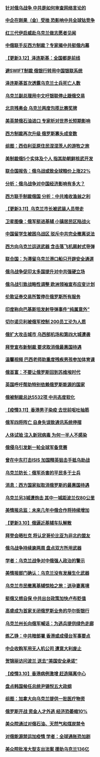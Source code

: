 #### [针对俄乌战争 中共是如何审查网络言论的](../pages/nsc418/n13641851.md) 
#### [中企在刚果（金）受挫 恐影响中共全球钴竞争](../pages/nsc418/n13641727.md) 
#### [红三代伊启威赴乌克兰做志愿者见闻](../pages/nsc418/n13641454.md) 
#### [中俄联手反西方制裁？专家揭中共挺俄内幕](../pages/nsc418/n13639480.md) 
#### [【更新3.12】泽连斯基：全国都是前线](../pages/nsc418/n13641342.md) 
#### [避SWIFT制裁 俄银行转用中国银联系统](../pages/nsc418/n13641855.md) 
#### [泽连斯基首次透露乌克兰士兵死亡人数](../pages/nsc418/n13641712.md) 
#### [乌克兰副总理用中文吁银联停止跟俄交易](../pages/nsc418/n13641639.md) 
#### [北京残奥会 乌克兰两度包揽比赛奖牌](../pages/nsc418/n13641596.md) 
#### [美英禁俄石油进口 专家析对世界长短期影响](../pages/nsc418/n13641574.md) 
#### [西方制裁再次升级 俄罗斯寡头成变数](../pages/nsc418/n13641455.md) 
#### [组图：西伯利亚原住民涅涅茨人的游牧之旅](../pages/nsc418/n13641052.md) 
#### [美制裁俄5个实体及个人 指其助朝鲜核武开发](../pages/nsc418/n13641005.md) 
#### [联合国报告：俄乌战或致全球粮价上涨22%](../pages/nsc418/n13640384.md) 
#### [分析：俄乌战争对中国经济影响有多大？](../pages/nsc418/n13640472.md) 
#### [西方联手制裁俄国 分析：中共难收渔翁之利](../pages/nsc418/n13640767.md) 
#### [【更新3.11】乌克兰市长被武装人员带走](../pages/nsc418/n13639341.md) 
#### [卫星图像：俄军挺进基辅 小镇居民区陷战火](../pages/nsc418/n13640533.md) 
#### [中国留学生被困乌战区 驳斥中共完全撤离说法](../pages/nsc418/n13640321.md) 
#### [西方向乌克兰运送武器 含击落飞机肩射式导弹](../pages/nsc418/n13640382.md) 
#### [联合国：为滞留乌克兰港口船只开辟安全通道](../pages/nsc418/n13640152.md) 
#### [俄乌战争促印太多国提升对中共强硬立场](../pages/nsc418/n13639842.md) 
#### [俄乌战引致战略性调整 欧洲领袖宣布应变计划](../pages/nsc418/n13640121.md) 
#### [伦敦证券交易所暂停在俄罗斯所有服务](../pages/nsc418/n13639932.md) 
#### [印度称向巴基斯坦发射导弹事件“纯属意外”](../pages/nsc418/n13640107.md) 
#### [切尔诺贝利被俄军控制 200员工沦为人质](../pages/nsc418/n13639985.md) 
#### [俄扩大攻击城市 乌西部机场和第四大城遭袭](../pages/nsc418/n13639970.md) 
#### [拜登宣布新制裁 要求取消俄最惠国待遇](../pages/nsc418/n13639548.md) 
#### [温馨视频 巴西老师助重度残疾男孩参加体育课](../pages/nsc418/n13638088.md) 
#### [俄首富：不要让俄罗斯回到苏维埃时代](../pages/nsc418/n13639279.md) 
#### [英国呼吁帮助特别依赖俄罗斯能源的国家](../pages/nsc418/n13637572.md) 
#### [俄被制裁总达5532项 中共态度软化](../pages/nsc418/n13639450.md) 
#### [【疫情3.11】香港男子染疫 去世前呕吐抽筋](../pages/nsc418/n13638788.md) 
#### [俄军四将阵亡 自身失误致通讯系统停摆](../pages/nsc418/n13639331.md) 
#### [人体试验 注入新冠病毒 为何一半人不感染](../pages/nsc418/n13616746.md) 
#### [俄侵乌引发新一轮全球军备竞赛](../pages/nsc418/n13639231.md) 
#### [曾在中东打击ISIS 加国精英狙击手抵乌助战](../pages/nsc418/n13638672.md) 
#### [乌克兰防长：俄军杀害的平民多于士兵](../pages/nsc418/n13638899.md) 
#### [消息：西方国家拟取消俄罗斯的最惠国待遇](../pages/nsc418/n13638796.md) 
#### [乌克兰另3城遭炮击 其中一城距波兰仅80公里](../pages/nsc418/n13638561.md) 
#### [美情报总监：未来几年中俄合作将持续增加](../pages/nsc418/n13638144.md) 
#### [【更新3.10】俄逼近基辅车队解散](../pages/nsc418/n13636795.md) 
#### [拜登会晤杜克 将认定哥伦比亚为非北约盟友](../pages/nsc418/n13637755.md) 
#### [俄乌战争持续逾两周 盘点双方所用武器](../pages/nsc418/n13637665.md) 
#### [学者：乌克兰战争对中俄强人政治的警示](../pages/nsc418/n13637397.md) 
#### [美情报部门确认：乌克兰没有发展生化武器](../pages/nsc418/n13637403.md) 
#### [乌克兰市民撤离基辅惊险之旅：送孕妻离境](../pages/nsc418/n13637407.md) 
#### [挺俄又想自保 中共出台政策加快卢布贬值](../pages/nsc418/n13637457.md) 
#### [高盛成为首家关闭俄罗斯业务的华尔街银行](../pages/nsc418/n13636680.md) 
#### [乌克兰州长向俄军喊话：为逃兵提供绿色走廊](../pages/nsc418/n13637264.md) 
#### [练乙铮：中共暗部署 香港或成侵台军事要点](../pages/nsc418/n13636735.md) 
#### [中企收购军用无人机公司 遭意大利废止](../pages/nsc418/n13637136.md) 
#### [贺锦丽访问波兰 送去“美国安全承诺”](../pages/nsc418/n13636811.md) 
#### [【疫情3.10】香港病例激增 赶造隔离中心](../pages/nsc418/n13636257.md) 
#### [盘点韩国候任总统尹锡悦五大政纲](../pages/nsc418/n13634541.md) 
#### [组图：加拿大向乌克兰提供一批医疗物资](../pages/nsc418/n13635959.md) 
#### [俄罗斯开战 资金人才外逃 经济恐萎缩10%](../pages/nsc418/n13636310.md) 
#### [美众院通过对俄石油、天然气和煤炭禁令](../pages/nsc418/n13636050.md) 
#### [对俄能源禁运加疫情 学者：全球通胀恐加剧](../pages/nsc418/n13635972.md) 
#### [美众院批准大型支出法案 援助乌克兰136亿](../pages/nsc418/n13635773.md) 
